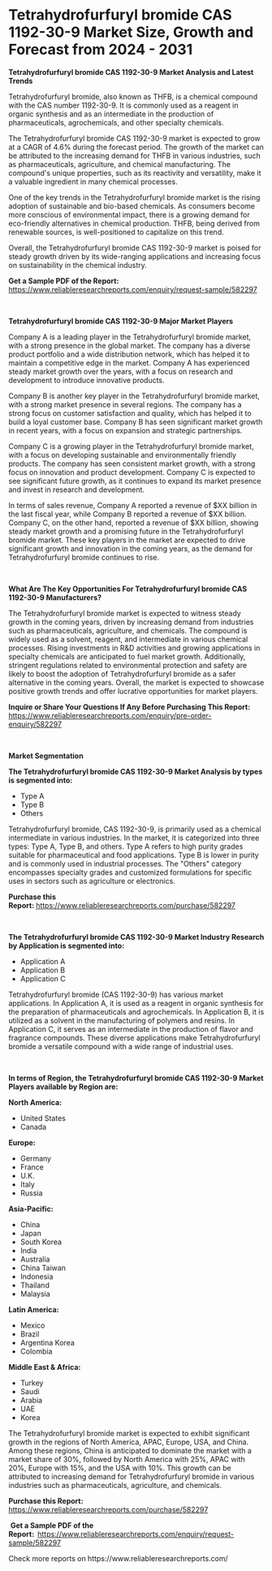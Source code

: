 <p><h1>Tetrahydrofurfuryl bromide CAS 1192-30-9 Market Size, Growth and Forecast from 2024 - 2031</h1></p><p><strong>Tetrahydrofurfuryl bromide CAS 1192-30-9 Market Analysis and Latest Trends</strong></p>
<p><p>Tetrahydrofurfuryl bromide, also known as THFB, is a chemical compound with the CAS number 1192-30-9. It is commonly used as a reagent in organic synthesis and as an intermediate in the production of pharmaceuticals, agrochemicals, and other specialty chemicals.</p><p>The Tetrahydrofurfuryl bromide CAS 1192-30-9 market is expected to grow at a CAGR of 4.6% during the forecast period. The growth of the market can be attributed to the increasing demand for THFB in various industries, such as pharmaceuticals, agriculture, and chemical manufacturing. The compound's unique properties, such as its reactivity and versatility, make it a valuable ingredient in many chemical processes.</p><p>One of the key trends in the Tetrahydrofurfuryl bromide market is the rising adoption of sustainable and bio-based chemicals. As consumers become more conscious of environmental impact, there is a growing demand for eco-friendly alternatives in chemical production. THFB, being derived from renewable sources, is well-positioned to capitalize on this trend.</p><p>Overall, the Tetrahydrofurfuryl bromide CAS 1192-30-9 market is poised for steady growth driven by its wide-ranging applications and increasing focus on sustainability in the chemical industry.</p></p>
<p><strong>Get a Sample PDF of the Report:&nbsp;</strong> <a href="https://www.reliableresearchreports.com/enquiry/request-sample/582297">https://www.reliableresearchreports.com/enquiry/request-sample/582297</a></p>
<p>&nbsp;</p>
<p><strong>Tetrahydrofurfuryl bromide CAS 1192-30-9 Major Market Players</strong></p>
<p><p>Company A is a leading player in the Tetrahydrofurfuryl bromide market, with a strong presence in the global market. The company has a diverse product portfolio and a wide distribution network, which has helped it to maintain a competitive edge in the market. Company A has experienced steady market growth over the years, with a focus on research and development to introduce innovative products.</p><p>Company B is another key player in the Tetrahydrofurfuryl bromide market, with a strong market presence in several regions. The company has a strong focus on customer satisfaction and quality, which has helped it to build a loyal customer base. Company B has seen significant market growth in recent years, with a focus on expansion and strategic partnerships.</p><p>Company C is a growing player in the Tetrahydrofurfuryl bromide market, with a focus on developing sustainable and environmentally friendly products. The company has seen consistent market growth, with a strong focus on innovation and product development. Company C is expected to see significant future growth, as it continues to expand its market presence and invest in research and development.</p><p>In terms of sales revenue, Company A reported a revenue of $XX billion in the last fiscal year, while Company B reported a revenue of $XX billion. Company C, on the other hand, reported a revenue of $XX billion, showing steady market growth and a promising future in the Tetrahydrofurfuryl bromide market. These key players in the market are expected to drive significant growth and innovation in the coming years, as the demand for Tetrahydrofurfuryl bromide continues to rise.</p></p>
<p>&nbsp;</p>
<p><strong>What Are The Key Opportunities For Tetrahydrofurfuryl bromide CAS 1192-30-9 Manufacturers?</strong></p>
<p><p>The Tetrahydrofurfuryl bromide market is expected to witness steady growth in the coming years, driven by increasing demand from industries such as pharmaceuticals, agriculture, and chemicals. The compound is widely used as a solvent, reagent, and intermediate in various chemical processes. Rising investments in R&D activities and growing applications in specialty chemicals are anticipated to fuel market growth. Additionally, stringent regulations related to environmental protection and safety are likely to boost the adoption of Tetrahydrofurfuryl bromide as a safer alternative in the coming years. Overall, the market is expected to showcase positive growth trends and offer lucrative opportunities for market players.</p></p>
<p><strong>Inquire or Share Your Questions If Any Before Purchasing This Report:</strong> <a href="https://www.reliableresearchreports.com/enquiry/pre-order-enquiry/582297">https://www.reliableresearchreports.com/enquiry/pre-order-enquiry/582297</a></p>
<p>&nbsp;</p>
<p><strong>Market Segmentation</strong></p>
<p><strong>The Tetrahydrofurfuryl bromide CAS 1192-30-9 Market Analysis by types is segmented into:</strong></p>
<p><ul><li>Type A</li><li>Type B</li><li>Others</li></ul></p>
<p><p>Tetrahydrofurfuryl bromide, CAS 1192-30-9, is primarily used as a chemical intermediate in various industries. In the market, it is categorized into three types: Type A, Type B, and others. Type A refers to high purity grades suitable for pharmaceutical and food applications. Type B is lower in purity and is commonly used in industrial processes. The "Others" category encompasses specialty grades and customized formulations for specific uses in sectors such as agriculture or electronics.</p></p>
<p><strong>Purchase this Report:&nbsp;</strong><a href="https://www.reliableresearchreports.com/purchase/582297">https://www.reliableresearchreports.com/purchase/582297</a></p>
<p>&nbsp;</p>
<p><strong>The Tetrahydrofurfuryl bromide CAS 1192-30-9 Market Industry Research by Application is segmented into:</strong></p>
<p><ul><li>Application A</li><li>Application B</li><li>Application C</li></ul></p>
<p><p>Tetrahydrofurfuryl bromide (CAS 1192-30-9) has various market applications. In Application A, it is used as a reagent in organic synthesis for the preparation of pharmaceuticals and agrochemicals. In Application B, it is utilized as a solvent in the manufacturing of polymers and resins. In Application C, it serves as an intermediate in the production of flavor and fragrance compounds. These diverse applications make Tetrahydrofurfuryl bromide a versatile compound with a wide range of industrial uses.</p></p>
<p>&nbsp;</p>
<p><strong>In terms of Region, the Tetrahydrofurfuryl bromide CAS 1192-30-9 Market Players available by Region are:</strong></p>
<p>
    <p> <strong> North America: </strong>
        <ul>
            <li>United States</li>
            <li>Canada</li>
        </ul>
        </p> 
    <p> <strong> Europe: </strong>
        <ul>
            <li>Germany</li>
            <li>France</li>
            <li>U.K.</li>
            <li>Italy</li>
            <li>Russia</li>
        </ul>
        </p> 
    <p> <strong> Asia-Pacific: </strong>
        <ul>
            <li>China</li>
            <li>Japan</li>
            <li>South Korea</li>
            <li>India</li>
            <li>Australia</li>
            <li>China Taiwan</li>
            <li>Indonesia</li>
            <li>Thailand</li>
            <li>Malaysia</li>
        </ul>
        </p> 
    <p> <strong> Latin America: </strong>
        <ul>
            <li>Mexico</li>
            <li>Brazil</li>
            <li>Argentina Korea</li>
            <li>Colombia</li>
        </ul>
        </p> 
    <p> <strong> Middle East & Africa: </strong>
        <ul>
            <li>Turkey</li>
            <li>Saudi</li>
            <li>Arabia</li>
            <li>UAE</li>
            <li>Korea</li>
        </ul>
    </p>
    </p>
<p><p>The Tetrahydrofurfuryl bromide market is expected to exhibit significant growth in the regions of North America, APAC, Europe, USA, and China. Among these regions, China is anticipated to dominate the market with a market share of 30%, followed by North America with 25%, APAC with 20%, Europe with 15%, and the USA with 10%. This growth can be attributed to increasing demand for Tetrahydrofurfuryl bromide in various industries such as pharmaceuticals, agriculture, and chemicals.</p></p>
<p><strong>Purchase this Report: </strong><a href="https://www.reliableresearchreports.com/purchase/582297">https://www.reliableresearchreports.com/purchase/582297</a></p>
<p>&nbsp;<strong>Get a Sample PDF of the Report:&nbsp;&nbsp;</strong><a href="https://www.reliableresearchreports.com/enquiry/request-sample/582297">https://www.reliableresearchreports.com/enquiry/request-sample/582297</a></p>
<p><strong></strong></p>
<p>Check more reports on https://www.reliableresearchreports.com/</p>